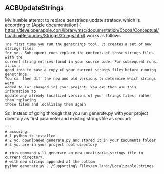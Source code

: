 ## ACBUpdateStrings

My humble attempt to replace genstrings update strategy, which is according
 to [Apple documentation] ( https://developer.apple.com/library/mac/documentation/Cocoa/Conceptual/LoadingResources/Strings/Strings.html)
works as follows

    The first time you run the genstrings tool, it creates a set of new strings files
    for you. Subsequent runs replace the contents of those strings files with the
    current string entries found in your source code. For subsequent runs, it is a
    good idea to save a copy of your current strings files before running genstrings.
    You can then diff the new and old versions to determine which strings were
    added to (or changed in) your project. You can then use this information to
    update any already localized versions of your strings files, rather than replacing
    those files and localizing them again
    
   
So, instead of going through that you run generate.py with your project directory as first parameter 
and existing strings file as second:

    ```
    # assuming:  
    # 1 python is installed 
    # 2 you downloaded generate.py and stored it in your Documents folder
    # 3 you are in your project root directory
    
    # this command will generate an new Localizable.strings file in current directory, 
    # with new strings appended at the bottom
    python generate.py . /Supporting\ Files/en.lproj/Localizable.strings 
    ``` 
       